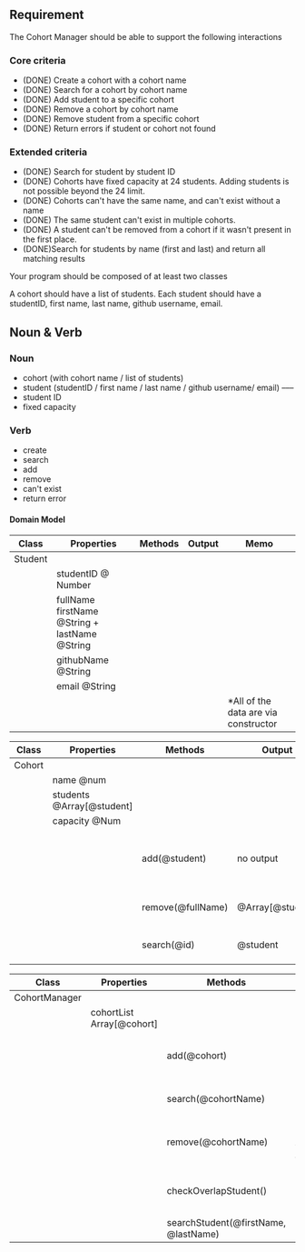 ## Requirement

The Cohort Manager should be able to support the following interactions

### Core criteria

- (DONE) Create a cohort with a cohort name
- (DONE) Search for a cohort by cohort name
- (DONE) Add student to a specific cohort
- (DONE) Remove a cohort by cohort name
- (DONE) Remove student from a specific cohort
- (DONE) Return errors if student or cohort not found

### Extended criteria

- (DONE) Search for student by student ID
- (DONE) Cohorts have fixed capacity at 24 students. Adding students is not possible beyond the 24 limit.
- (DONE) Cohorts can't have the same name, and can't exist without a name
- (DONE) The same student can't exist in multiple cohorts.
- (DONE) A student can't be removed from a cohort if it wasn't present in the first place.
- (DONE)Search for students by name (first and last) and return all matching results

Your program should be composed of at least two classes

A cohort should have a list of students. Each student should have a studentID, first name, last name, github username, email.

## Noun & Verb

### Noun

- cohort (with cohort name / list of students)
- student (studentID / first name / last name / github username/ email)
  –––
- student ID
- fixed capacity

### Verb

- create
- search
- add
- remove
- can't exist
- return error

#### Domain Model

| Class   | Properties                                    | Methods | Output | Memo                                  |
| ------- | --------------------------------------------- | ------- | ------ | ------------------------------------- |
| Student |                                               |         |        |                                       |
|         | studentID @ Number                            |         |        |                                       |
|         | fullName firstName @String + lastName @String |         |        |                                       |
|         | githubName @String                            |         |        |                                       |
|         | email @String                                 |         |        |                                       |
|         |                                               |         |        | \*All of the data are via constructor |

| Class  | Properties                | Methods           | Output           | Memo                                                                                         |
| ------ | ------------------------- | ----------------- | ---------------- | ---------------------------------------------------------------------------------------------|
| Cohort |                           |                   |                  |                                                                                              |
|        | name @num                 |                   |                  | via constructor                                                                              |
|        | students @Array[@student] |                   |                  |                                                                                              |
|        | capacity @Num             |                   |                  |                                                                                              |
|        |                           | add(@student)     | no output        | students.push(@student) \*make sure that @Array[@student].length <= capacity or else "ERROR" |
|        |                           | remove(@fullName) | @Array[@student] | students.filter(student => student.fullName !=== @fullName): "ERROR"                         |
|        |                           | search(@id)       | @student         | same logic as search(@cohortName) in CohortManager class                                     |

| Class         | Properties                | Methods                                                | Output                        | Memo                                                                                |
| ------------- | ------------------------- | ------------------------------------------------------ | ----------------------------- | ----------------------------------------------------------------------------------- |
| CohortManager |                           |                                                        |                               |                                                                                     |
|               | cohortList Array[@cohort] |                                                        |                               |                                                                                     |
|               |                           | add(@cohort)                                           | no output / "ERROR"                    | conditional: if new cohort has a name and not in the list, cohortList.push(@cohort) |
|               |                           | search(@cohortName)                                    | @cohort / "ERROR"             | cohort.name === @cohortName ?  @cohort : "ERROR"                                    |
|               |                           | remove(@cohortName)                                    | list Array[@cohort] / "ERROR" | cohortList.filter(cohort => cohortList.name !=== @cohortName) : "ERROR"             |
|               |                           | checkOverlapStudent() | no output / "ERROR" | iterate through the cohorts and check if there are overlapping students |
|               |                           | searchStudent(@firstName, @lastName)  | @student / "ERROR" | loop through and find the student, if not "Error" |
